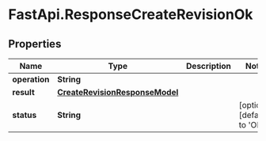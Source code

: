 # FastApi.ResponseCreateRevisionOk

## Properties

Name | Type | Description | Notes
------------ | ------------- | ------------- | -------------
**operation** | **String** |  | 
**result** | [**CreateRevisionResponseModel**](CreateRevisionResponseModel.md) |  | 
**status** | **String** |  | [optional] [default to &#39;OK&#39;]


